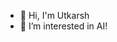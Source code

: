- 👋 Hi, I'm Utkarsh
- 👀 I’m interested in AI!
<!---
etherealSunshine/etherealSunshine is a ✨ special ✨ repository because its `README.md` (this file) appears on your GitHub profile.
You can click the Preview link to take a look at your changes.
--->
